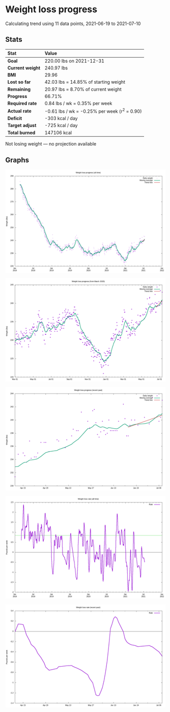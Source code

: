 # Weight loss progress

Calculating trend using 11 data points, 2021-06-19 to 2021-07-10

## Stats

Stat|Value
:-|:-
**Goal**|220.00 lbs on 2021-12-31
**Current weight**|240.97 lbs
**BMI**|29.96
**Lost so far**|42.03 lbs = 14.85% of starting weight
**Remaining**|20.97 lbs =  8.70% of current  weight
**Progress**|66.71%
**Required rate**|0.84 lbs / wk = 0.35% per week
**Actual rate**|-0.61 lbs / wk = -0.25% per week  (r<sup>2</sup> = 0.90)
**Deficit**|-303 kcal / day
**Target adjust**|-725 kcal / day
**Total burned**|147106 kcal

Not losing weight &mdash; no projection available

## Graphs

![](weight-graph-alltime.png)

![](weight-graph-covid.png)

![](weight-graph-recent.png)

![](rate-graph-alltime.png)

![](rate-graph-recent.png)
